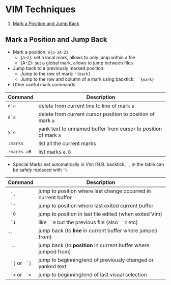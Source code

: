 # VIM Techniques

1. [Mark a Position and Jump Back](#mark-a-position-and-jump-back)

## Mark a Position and Jump Back
* Mark a position: `m{a-zA-Z}`
  * {a-z}: set a local mark, allows to only jump within a file
  * {A-Z}: set a global mark, allows to jump between files
* Jump back to a previously marked position: 
  * Jump to the row of mark: `'{mark}`
  * Jump to the row and column of a mark using backtick: `` `{mark}``
* Other useful mark commands

| Command        | Description           |
| ------------- |-------------|
| `d'a`      | delete from current line to line of mark `a` |
| ``d`a``      | delete from current cursor position to position of mark `a`      |
| ``y`a``      | yank text to unnamed buffer from cursor to position of mark `a`   |
|`:marks`    |	list all the current marks |
|`:marks aB` |	list marks `a`, `B`|

* Special Marks set automatically in Vim (N.B. backtick, `` ` ``, in the table can be safely replaced with `'`)

|Command	|Description
|---|---|
|`` `.``	|jump to position where last change occurred in current buffer|
|`` `"``	|jump to position where last exited current buffer|
|`` `0``	|jump to position in last file edited (when exited Vim)|
|`` `1``	|like `` `0`` but the previous file (also `` `2`` etc)|
|`''`	|jump back (to **line** in current buffer where jumped from)|
|`` ``  ``	|jump back (to **position** in current buffer where jumped from)|
|`` `[`` or `` `]``	|jump to beginning/end of previously changed or yanked text|
|`` `<`` or `` `>``	|jump to beginning/end of last visual selection|
